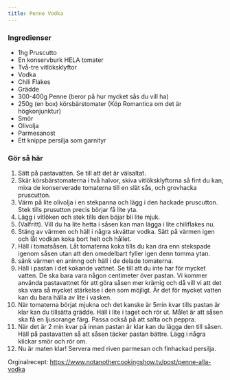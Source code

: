 ```yaml
---
title: Penne Vodka
---
```


### Ingredienser
- 1hg Pruscutto
- En konservburk HELA tomater
- Två-tre vitlöksklyftor
- Vodka
- Chili Flakes
- Grädde
- 300-400g Penne (beror på hur mycket sås du vill ha)
- 250g (en box) körsbärstomater (Köp Romantica om det är högkonjunktur)
- Smör
- Olivolja
- Parmesanost
- Ett knippe persilja som garnityr

### Gör så här
1. Sätt på pastavatten. Se till att det är välsaltat.
2. Skär körsbärstomaterna i två halvor, skiva vitlöksklyftorna så fint du kan, mixa de konserverade tomaterna till en slät sås, och grovhacka pruscutton.
3. Värm på lite olivolja i en stekpanna och lägg i den hackade pruscutton. Stek tills prusutton precis börjar få lite yta.
4. Lägg i vitlöken och stek tills den böjar bli lite mjuk.
5. (Valfritt). Vill du ha lite hetta i såsen kan man lägga i lite chiliflakes nu.
6. Stäng av värmen och häll i några skvättar vodka. Sätt på värmen igen och låt vodkan koka bort helt och hållet.
7. Häll i tomatsåsen. Låt tomaterna koka tills du kan dra enn stekspade igenom såsen utan att den omedelbart fyller igen denn tomma ytan.
8. sänk värmen en aninng och häll i de delade tomaterna.
9. Häll i pastan i det kokande vattnet. Se till att du inte har för mycket vatten. De ska bara vara någon centimeter över pastan. Vi kommer använda pastavattnet för att göra såsen mer krämig och då vill vi att det ska vara så mycket stärkelse i den som möjligt. Är det för mycket vatten kan du bara hälla av lite i vasken.
10. När tomaterna börjat mjukna och det kanske är 5min kvar tills pastan är klar kan du tillsätta grädde. Häll i lite i taget och rör ut. Målet är att såsen ska få en ljusorange färg. Passa också på att salta och peppra.
11. När det är 2 min kvar på innan pastan är klar kan du lägga den till såsen. Häll på pastavatten så att såsen täcker pastan bättre. Lägg i några klickar smör och rör om.
12. Nu är maten klar! Servera med riven parmesan och finhackad persilja.

Orginalrecept: https://www.notanothercookingshow.tv/post/penne-alla-vodka
